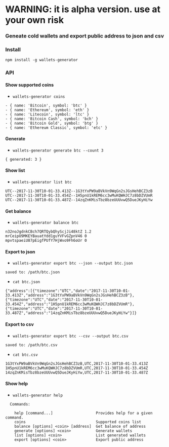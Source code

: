 # WARNING: it is alpha version. use at your own risk
### Geneate cold wallets and export public address to json and csv

### Install
```
npm install -g wallets-generator
```

### API

#### Show supported coins
* `wallets-generator coins`
```
- { name: 'Bitcoin', symbol: 'btc' }
- { name: 'Ethereum', symbol: 'eth' }
- { name: 'Litecoin', symbol: 'ltc' }
- { name: 'Bitcoin Cash', symbol: 'bch' }
- { name: 'Bitcoin Gold', symbol: 'btg' }
- { name: 'Ethereum Classic', symbol: 'etc' }
```

#### Generate
* `wallets-generator generate btc --count 3 `
```
{ generated: 3 }
```

#### Show list
* `wallets-generator list btc`
```
UTC--2017-11-30T10-01-33.413Z--1G3tYxPW9aBVkVn9WqGn2sJGsHehBCZ3zB
UTC--2017-11-30T10-01-33.454Z--1H5pnU1kREM6cc3wMuKQWHJC7z8bDZVUmR
UTC--2017-11-30T10-01-33.487Z--14zqZnKMisTbz8bzeUUUvwQ5DueJKyHiYw
```

#### Get balance
* `wallets-generator balance btc`
```
n32noJgdnkCBch7QRTQybQhyScjJi48ktZ 1.2
mrCeipU9MKEYBauatYdd1guYVFvGZpnV46 0
mpvtspaeiU87pEigfPUfY7HjWvo9Fh6oUr 0
```

#### Export to json
* `wallets-generator export btc --json --output btc.json`
```
saved to: /path/btc.json
```

* `cat btc.json`
```
{"address":[{"timezone":"UTC","date":"2017-11-30T10-01-33.413Z","address":"1G3tYxPW9aBVkVn9WqGn2sJGsHehBCZ3zB"},{"timezone":"UTC","date":"2017-11-30T10-01-33.454Z","address":"1H5pnU1kREM6cc3wMuKQWHJC7z8bDZVUmR"},{"timezone":"UTC","date":"2017-11-30T10-01-33.487Z","address":"14zqZnKMisTbz8bzeUUUvwQ5DueJKyHiYw"}]}
```

#### Export to csv
* `wallets-generator export btc --csv --output btc.csv`
```
saved to: /path/btc.csv
```

* `cat btc.csv`
```
1G3tYxPW9aBVkVn9WqGn2sJGsHehBCZ3zB,UTC,2017-11-30T10-01-33.413Z
1H5pnU1kREM6cc3wMuKQWHJC7z8bDZVUmR,UTC,2017-11-30T10-01-33.454Z
14zqZnKMisTbz8bzeUUUvwQ5DueJKyHiYw,UTC,2017-11-30T10-01-33.487Z
```

#### Show help
* `wallets-generator help`
```
  Commands:

    help [command...]                   Provides help for a given command.
    coins                               Supported coins list
    balance [options] <coin> [address]  Get balance of address
    generate [options] <coin>           Generate wallets
    list [options] <coin>               List generated wallets
    export [options] <coin>             Export public address
```
